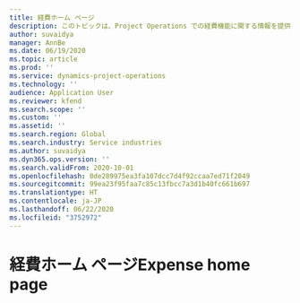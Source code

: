 ```yaml
---
title: 経費ホーム ページ
description: このトピックは、Project Operations での経費機能に関する情報を提供します。
author: suvaidya
manager: AnnBe
ms.date: 06/19/2020
ms.topic: article
ms.prod: ''
ms.service: dynamics-project-operations
ms.technology: ''
audience: Application User
ms.reviewer: kfend
ms.search.scope: ''
ms.custom: ''
ms.assetid: ''
ms.search.region: Global
ms.search.industry: Service industries
ms.author: suvaidya
ms.dyn365.ops.version: ''
ms.search.validFrom: 2020-10-01
ms.openlocfilehash: 0de289975ea3fa107dcc7d4f92ccaa7ed71f2049
ms.sourcegitcommit: 99ea23f95faa7c85c13fbcc7a3d1b40fc661b697
ms.translationtype: HT
ms.contentlocale: ja-JP
ms.lasthandoff: 06/22/2020
ms.locfileid: "3752972"
---
```

# <a name="expense-home-page"></a><span data-ttu-id="95b20-103">経費ホーム ページ</span><span class="sxs-lookup"><span data-stu-id="95b20-103">Expense home page</span></span>

